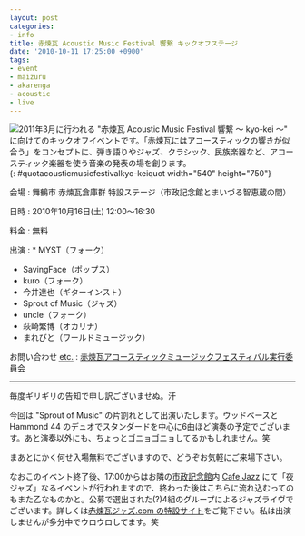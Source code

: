 ```yaml
---
layout: post
categories:
- info
title: 赤煉瓦 Acoustic Music Festival 響繋 キックオフステージ
date: '2010-10-11 17:25:00 +0900'
tags:
- event
- maizuru
- akarenga
- acoustic
- live
---
```

![2011年3月に行われる &quot;赤煉瓦 Acoustic Music Festival 響繋 〜 kyo-kei 〜&quot; に向けてのキックオフイベントです。「赤煉瓦にはアコースティックの響きが似合う」をコンセプトに、弾き語りやジャズ、クラシック、民族楽器など、アコースティック楽器を使う音楽の発表の場を創ります。](/images/o/info_20101016.jpg "赤煉瓦アコースティックミュージックフェスティバル ポスター"){: #quotacousticmusicfestivalkyo-keiquot width="540" height="750"}

会場
: 舞鶴市 赤煉瓦倉庫群 特設ステージ（市政記念館とまいづる智恵蔵の間）

日時
: 2010年10月16日(土) 12:00〜16:30

料金
: 無料

出演
: * MYST（フォーク）
  * SavingFace（ポップス）
  * kuro（フォーク）
  * 今井達也（ギターインスト）
  * Sprout of Music（ジャズ）
  * uncle（フォーク）
  * 萩崎繁博（オカリナ）
  * まれびと（ワールドミュージック）

お問い合わせ <abbr title="et cetera">etc.</abbr>
: [赤煉瓦アコースティックミュージックフェスティバル実行委員会][1]

* * *

毎度ギリギリの告知で申し訳ございませぬ。汗

今回は "Sprout of Music" の片割れとして出演いたします。ウッドベースと Hammond 44 のデュオでスタンダードを中心に6曲ほど演奏の予定でございます。あと演奏以外にも、ちょっとゴニョゴニョしてるかもしれません。笑

まあとにかく何せ入場無料でございますので、どうぞお気軽にご来場下さい。

なおこのイベント終了後、17:00からはお隣の[市政記念館][2]内 [Cafe Jazz][3] にて「夜ジャズ」なるイベントが行われますので、終わった後はこちらに流れ込むってのもまた乙なものかと。公募で選出された(?)4組のグループによるジャズライヴでございます。詳しくは[赤煉瓦ジャズ.com の特設サイト][4]をご覧下さい。私は出演しませんが多分中でウロウロしてます。笑



[1]: http://www.kyo-kei.com/
[2]: http://chiegura.jp/shisei/ "舞鶴市政記念館トップページ"
[3]: http://blog.livedoor.jp/cafejazz77/ "舞鶴市政記念館　カフェJazz"
[4]: http://www.akarengajazz.com/yorujazz.html "夜ジャズ"
